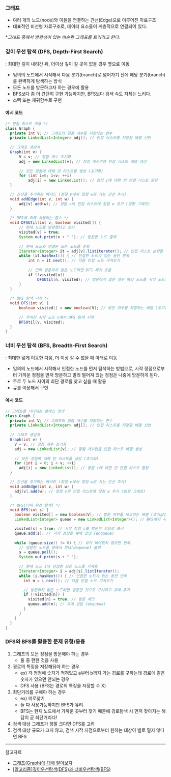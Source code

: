 ### 그래프

- 여러 개의 노드(node)와 이들을 연결하는 간선(Edge)으로 이루어진 자료구조
- 대표적인 비선형 자료구조로, 데이터 요소들이 계층적으로 연결되어 있다.

**그래프 중에서 방향성이 있는 비순환 그래프를 트리라고 한다.*

### 깊이 우선 탐색 (DFS, Depth-First Search)

: 최대한 깊이 내려간 뒤, 더이상 깊이 갈 곳이 없을 경우 옆으로 이동

- 임의의 노드에서 시작해서 다음 분기(branch)로 넘어가기 전에 해당 분기(branch)를 완벽하게 탐색하는 방식
- 모든 노드를 방문하고자 하는 경우에 활용
- BFS보다 좀 더 간단히 구현 가능하지만, BFS보다 검색 속도 자체는 느리다.
- 스택 또는 재귀함수로 구현

#### 예시 코드
```java
/* 인접 리스트 이용 */
class Graph {  
  private int V; // 그래프의 정점 개수를 저장하는 변수
  private LinkedList<Integer> adj[]; // 인접 리스트를 저장할 배열 선언
 
  // 그래프 생성자
  Graph(int v) {
      V = v; // 정점 개수 초기화
      adj = new LinkedList[v]; // 정점 개수만큼 인접 리스트 배열 생성
      
      // 모든 정점에 대해 빈 리스트를 생성 (초기화)
      for (int i=0; i<v; ++i)
          adj[i] = new LinkedList(); // 정점 i에 대한 빈 연결 리스트 할당
  }

  // 간선을 추가하는 메서드 (정점 v에서 정점 w로 가는 간선 추가)
  void addEdge(int v, int w) { 
      adj[v].add(w); // 정점 v의 인접 리스트에 정점 w 추가 (방향 그래프)
  }
 
  /* DFS에 의해 사용되는 함수 */
  void DFSUtil(int v, boolean visited[]) {
      // 현재 노드를 방문했다고 표시
      visited[v] = true;
      System.out.print(v + " "); // 방문한 노드 출력
 
      // 현재 노드와 연결된 모든 노드를 순회
      Iterator<Integer> it = adj[v].listIterator(); // 인접 리스트 순회할 반복자 생성
      while (it.hasNext()) { // 인접한 노드가 있는 동안 반복
          int n = it.next(); // 다음 인접 노드 가져오기
          
          // 만약 방문하지 않은 노드라면 DFS 재귀 호출
          if (!visited[n])
              DFSUtil(n, visited); // 방문하지 않은 경우 해당 노드를 시작 노드로 다시 DFS 실행
      }
  }
 
  /* DFS 탐색 시작 */
  void DFS(int v) {
      boolean visited[] = new boolean[V]; // 방문 여부를 저장하는 배열 (초기값은 false)
 
      // 주어진 시작 노드 v에서 DFS 탐색 시작
      DFSUtil(v, visited);
  }
}
```

### 너비 우선 탐색 (BFS, Breadth-First Search)

: 최대한 넓게 이동한 다음, 더 이상 갈 수 없을 때 아래로 이동

- 임의의 노드에서 시작해서 인접한 노드를 먼저 탐색하는 방법으로, 시작 정점으로부터 가까운 정점을 먼저 방문하고 멀리 떨어져 있는 정점은 나중에 방문하게 된다.
- 주로 두 노드 사이의 최단 경로를 찾고 싶을 때 활용
- 큐를 이용해서 구현

#### 예시 코드
```java
// 그래프를 나타내는 클래스 정의
class Graph {  
  private int V; // 그래프의 정점 개수를 저장하는 변수
  private LinkedList<Integer> adj[]; // 인접 리스트를 저장할 배열 선언
 
  // 그래프 생성자
  Graph(int v) {
    V = v; // 정점 개수 초기화
    adj = new LinkedList[v]; // 정점 개수만큼 인접 리스트 배열 생성
    
    // 모든 정점에 대해 빈 리스트를 생성 (초기화)
    for (int i = 0; i < v; ++i)
      adj[i] = new LinkedList(); // 정점 i에 대한 빈 연결 리스트 할당
  }

  // 간선을 추가하는 메서드 (정점 v에서 정점 w로 가는 간선 추가)
  void addEdge(int v, int w) { 
    adj[v].add(w); // 정점 v의 인접 리스트에 정점 w 추가 (방향 그래프)
  }

  /* BFS(너비 우선 탐색) */
  void BFS(int s) {  
    boolean visited[] = new boolean[V]; // 방문 여부를 체크하는 배열 (초기값은 false)
    LinkedList<Integer> queue = new LinkedList<Integer>(); // BFS에서 사용할 큐

    visited[s] = true; // 시작 정점 s를 방문한 것으로 표시
    queue.add(s); // 시작 정점을 큐에 삽입 (enqueue)
 
    while (queue.size() != 0) { // 큐가 비어있지 않으면 반복
      // 방문한 노드를 큐에서 꺼내(dequeue) 출력
      s = queue.poll(); 
      System.out.print(s + " "); 
 
      // 현재 노드 s와 인접한 모든 노드를 가져옴
      Iterator<Integer> i = adj[s].listIterator();
      while (i.hasNext()) { // 인접한 노드가 있는 동안 반복
        int n = i.next(); // 다음 인접 노드 가져오기

        // 방문하지 않은 노드라면 방문한 것으로 표시하고 큐에 추가
        if (!visited[n]) {
          visited[n] = true; // 방문 체크
          queue.add(n); // 큐에 삽입 (enqueue)
        }
      }
    }
  }
}

```

### DFS와 BFS를 활용한 문제 유형/응용

1. 그래프의 모든 정점을 방문해야 하는 경우
    - 둘 중 편한 것을 사용
2. 경로의 특징을 저장해둬야 하는 경우
    - ex) 각 정점에 숫자가 적혀있고 a부터 b까지 가는 경로를 구하는데 경로에 같은 숫자가 있으면 안되는 경우
    - DFS 사용 (BFS는 경로의 특징을 저장할 수 X)
3. 최단거리를 구해야 하는 경우 
    - ex) 미로찾기
    - 둘 다 사용가능하지만 BFS가 유리.
    - BFS는 현재 노드에서 가까운 곳부터 찾기 때문에 경로탐색 시 먼저 찾아지는 해답이 곧 최단거리다!
4. 검색 대상 그래프가 정말 크다면 DFS를 고려
5. 검색 대상 규모가 크지 않고, 검색 시작 지점으로부터 원하는 대상이 별로 멀지 않다면 BFS

---

참고자료

- [그래프(Graph)에 대해 알아보자](https://velog.io/@kwontae1313/%ED%8A%B8%EB%A6%AC%EC%99%80-%EA%B7%B8%EB%9E%98%ED%94%84%EC%97%90-%EB%8C%80%ED%95%B4-%EC%95%8C%EC%95%84%EB%B3%B4%EC%9E%90)
- [[알고리즘]깊이우선탐색(DFS)과 너비우선탐색(BFS)](https://devuna.tistory.com/32)